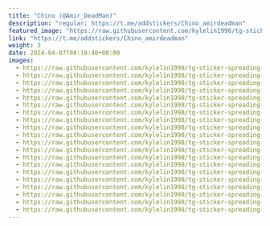 ```yaml
---
title: "Chino (@Amir_DeadMan)"
description: "regular: https://t.me/addstickers/Chino_amirdeadman"
featured_image: "https://raw.githubusercontent.com/kylelin1998/tg-sticker-spreading-worldwide-images/main/img/0c3da9ca-1d57-432c-ba87-28574a98a7a1.jpg"
link: "https://t.me/addstickers/Chino_amirdeadman"
weight: 3
date: 2024-04-07T08:18:46+08:00
images:
  - https://raw.githubusercontent.com/kylelin1998/tg-sticker-spreading-worldwide-images/main/img/0c3da9ca-1d57-432c-ba87-28574a98a7a1.jpg
  - https://raw.githubusercontent.com/kylelin1998/tg-sticker-spreading-worldwide-images/main/img/af26890d-1d13-4537-82ef-4f0878358393.jpg
  - https://raw.githubusercontent.com/kylelin1998/tg-sticker-spreading-worldwide-images/main/img/b8c33247-f2f4-4017-8f84-9e3fdd99ac8f.jpg
  - https://raw.githubusercontent.com/kylelin1998/tg-sticker-spreading-worldwide-images/main/img/01c117a3-7e11-436d-8d87-5328159fc9e9.jpg
  - https://raw.githubusercontent.com/kylelin1998/tg-sticker-spreading-worldwide-images/main/img/ba661618-7578-42ba-886a-bee35ef7b434.jpg
  - https://raw.githubusercontent.com/kylelin1998/tg-sticker-spreading-worldwide-images/main/img/f4edd691-45eb-44b9-8828-ce89b3b4fac2.jpg
  - https://raw.githubusercontent.com/kylelin1998/tg-sticker-spreading-worldwide-images/main/img/099e39fc-5a18-43ea-b2da-5d170b79cc71.jpg
  - https://raw.githubusercontent.com/kylelin1998/tg-sticker-spreading-worldwide-images/main/img/bc08c770-acb2-4d4f-a463-7bd270146a8b.jpg
  - https://raw.githubusercontent.com/kylelin1998/tg-sticker-spreading-worldwide-images/main/img/bbf157a5-1363-49e3-ae2b-0682001cc17a.jpg
  - https://raw.githubusercontent.com/kylelin1998/tg-sticker-spreading-worldwide-images/main/img/1e0c80de-eabf-4487-a1a4-f443a45fdd7c.jpg
  - https://raw.githubusercontent.com/kylelin1998/tg-sticker-spreading-worldwide-images/main/img/0fc4c931-cfc3-454f-8ebc-2b451a1bf81a.jpg
  - https://raw.githubusercontent.com/kylelin1998/tg-sticker-spreading-worldwide-images/main/img/da69d1bf-baab-47b0-960f-76e2281c235b.jpg
  - https://raw.githubusercontent.com/kylelin1998/tg-sticker-spreading-worldwide-images/main/img/a2064b6a-c10b-4955-a9da-a814fc798ff2.jpg
  - https://raw.githubusercontent.com/kylelin1998/tg-sticker-spreading-worldwide-images/main/img/459f9543-85fb-43a2-b507-e96c34d36d86.jpg
  - https://raw.githubusercontent.com/kylelin1998/tg-sticker-spreading-worldwide-images/main/img/1b69c7a7-d954-4cf7-adde-e8d0ec25ae14.jpg
  - https://raw.githubusercontent.com/kylelin1998/tg-sticker-spreading-worldwide-images/main/img/6e8cc01f-c48b-4ea5-b9cc-1556c16dd691.jpg
  - https://raw.githubusercontent.com/kylelin1998/tg-sticker-spreading-worldwide-images/main/img/a1a3f6c6-343c-467f-89e3-1de3117519c5.jpg
  - https://raw.githubusercontent.com/kylelin1998/tg-sticker-spreading-worldwide-images/main/img/8e56fa39-7593-43d2-93dd-b239aa6af73d.jpg
  - https://raw.githubusercontent.com/kylelin1998/tg-sticker-spreading-worldwide-images/main/img/43eb5774-60ba-4f45-ba40-df55d109a937.jpg
  - https://raw.githubusercontent.com/kylelin1998/tg-sticker-spreading-worldwide-images/main/img/6ea95d5a-d440-4a16-b380-32d8306f9eb3.jpg
---
```

